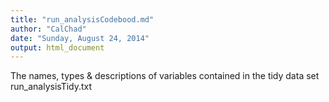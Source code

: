 ```yaml
---
title: "run_analysisCodebood.md"
author: "CalChad"
date: "Sunday, August 24, 2014"
output: html_document
---
```


The names, types & descriptions of variables contained in the tidy data set run_analysisTidy.txt



